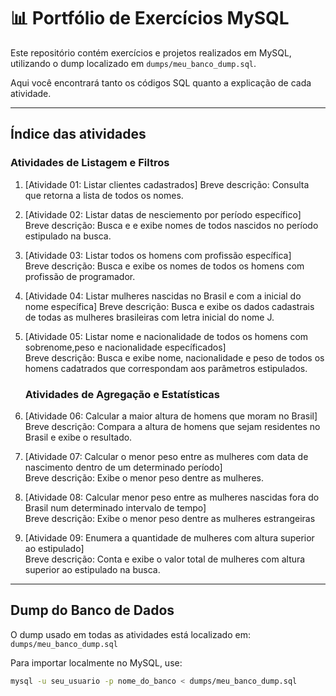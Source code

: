 
# 📊 Portfólio de Exercícios MySQL

Este repositório contém exercícios e projetos realizados em MySQL, utilizando o dump localizado em `dumps/meu_banco_dump.sql`.

Aqui você encontrará tanto os códigos SQL quanto a explicação de cada atividade.

---

## Índice das atividades

### Atividades de Listagem e Filtros
1. [Atividade 01: Listar clientes cadastrados] 
   Breve descrição: Consulta que retorna a lista de todos os nomes.

2. [Atividade 02: Listar datas de nesciemento por período específico]  
   Breve descrição: Busca e e exibe nomes de todos nascidos no período estipulado na busca.

3. [Atividade 03: Listar todos os homens com profissão específica]  
   Breve descrição: Busca e exibe os nomes de todos os homens com profissão de programador.

4. [Atividade 04: Listar mulheres nascidas no Brasil e com a inicial do nome específica] 
   Breve descrição: Busca e exibe os dados cadastrais de todas as mulheres brasileiras com letra inicial do nome J.

5. [Atividade 05: Listar nome e nacionalidade de todos os homens com sobrenome,peso e nacionalidade específicados]  
   Breve descrição: Busca e exibe nome, nacionalidade e peso de todos os homens cadatrados que correspondam aos parâmetros estipulados.

   ### Atividades de Agregação e Estatísticas

6. [Atividade 06: Calcular a maior altura de homens que moram no Brasil]  
   Breve descrição: Compara a altura de homens que sejam residentes no Brasil e exibe o resultado.

7. [Atividade 07: Calcular o menor peso entre as mulheres com data de nascimento dentro de um determinado período]  
   Breve descrição: Exibe o menor peso dentre as mulheres.

8. [Atividade 08: Calcular menor peso entre as mulheres nascidas fora do Brasil num determinado intervalo de tempo]  
   Breve descrição: Exibe o menor peso dentre as mulheres estrangeiras

9. [Atividade 09: Enumera a quantidade de mulheres com altura superior ao estipulado]  
   Breve descrição: Conta e exibe o valor total de mulheres com altura superior ao estipulado na busca.





---

## Dump do Banco de Dados

O dump usado em todas as atividades está localizado em:  
`dumps/meu_banco_dump.sql`  

Para importar localmente no MySQL, use:

```bash
mysql -u seu_usuario -p nome_do_banco < dumps/meu_banco_dump.sql
